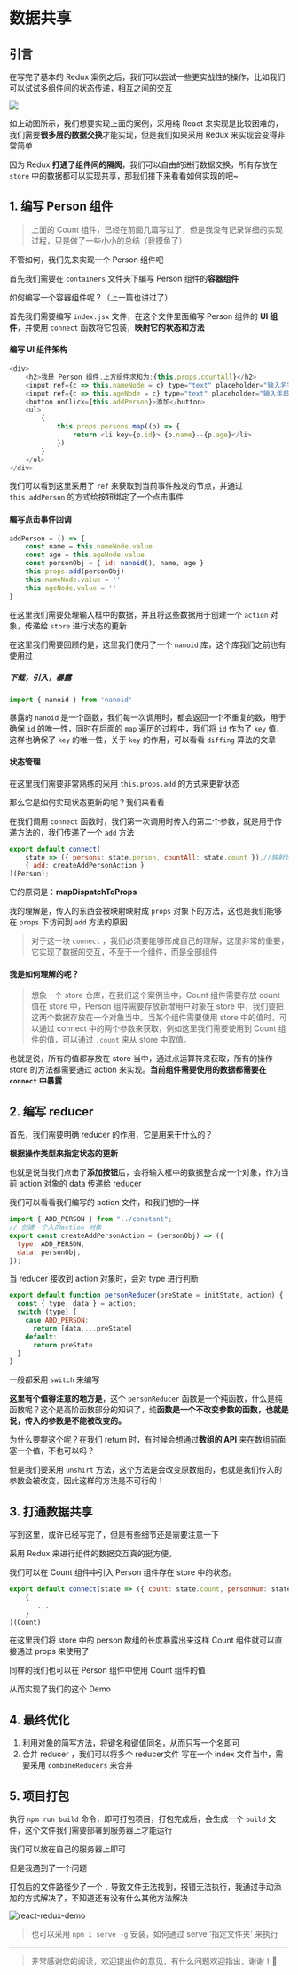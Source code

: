 # 数据共享

## 引言

在写完了基本的 Redux 案例之后，我们可以尝试一些更实战性的操作，比如我们可以试试多组件间的状态传递，相互之间的交互

![](https://ljcimg.oss-cn-beijing.aliyuncs.com/img/react-redux-demo.gif)

如上动图所示，我们想要实现上面的案例，采用纯 React 来实现是比较困难的，我们需要**很多层的数据交换**才能实现，但是我们如果采用 Redux 来实现会变得非常简单

因为 Redux **打通了组件间的隔阂**，我们可以自由的进行数据交换，所有存放在 `store` 中的数据都可以实现共享，那我们接下来看看如何实现的吧~

##  1. 编写 Person 组件

> 上面的 Count 组件，已经在前面几篇写过了，但是我没有记录详细的实现过程，只是做了一些小小的总结（我摸鱼了）

不管如何，我们先来实现一个 Person 组件吧

首先我们需要在 `containers` 文件夹下编写 Person 组件的**容器组件**

如何编写一个容器组件呢？（上一篇也讲过了）

首先我们需要编写 `index.jsx` 文件，在这个文件里面编写 Person 组件的 **UI 组件**，并使用 `connect` 函数将它包装，**映射它的状态和方法**

#### **编写 UI 组件架构**

```js
<div>
    <h2>我是 Person 组件,上方组件求和为:{this.props.countAll}</h2>
    <input ref={c => this.nameNode = c} type="text" placeholder="输入名字" />
    <input ref={c => this.ageNode = c} type="text" placeholder="输入年龄" />
    <button onClick={this.addPerson}>添加</button>
    <ul>
        {
            this.props.persons.map((p) => {
                return <li key={p.id}> {p.name}--{p.age}</li>
            })
        }
    </ul>
</div>
```

我们可以看到这里采用了 `ref` 来获取到当前事件触发的节点，并通过 `this.addPerson` 的方式给按钮绑定了一个点击事件

#### **编写点击事件回调**

```js
addPerson = () => {
    const name = this.nameNode.value
    const age = this.ageNode.value
    const personObj = { id: nanoid(), name, age }
    this.props.add(personObj)
    this.nameNode.value = ''
    this.ageNode.value = ''
}
```

在这里我们需要处理输入框中的数据，并且将这些数据用于创建一个 `action` 对象，传递给 `store` 进行状态的更新

在这里我们需要回顾的是，这里我们使用了一个 `nanoid` 库，这个库我们之前也有使用过

##### **下载，引入，暴露**

```js
import { nanoid } from 'nanoid'
```

暴露的 `nanoid` 是一个函数，我们每一次调用时，都会返回一个不重复的数，用于确保 `id` 的唯一性，同时在后面的 `map` 遍历的过程中，我们将 `id` 作为了 `key` 值，这样也确保了 `key` 的唯一性，关于 `key` 的作用，可以看看 `diffing` 算法的文章

#### **状态管理**

在这里我们需要非常熟练的采用 `this.props.add` 的方式来更新状态

那么它是如何实现状态更新的呢？我们来看看

在我们调用 `connect` 函数时，我们第一次调用时传入的第二个参数，就是用于传递方法的，我们传递了一个 `add` 方法

```js
export default connect(
    state => ({ persons: state.person, countAll: state.count }),//映射状态
    { add: createAddPersonAction }
)(Person);
```

它的原词是：**mapDispatchToProps**

我的理解是，传入的东西会被映射映射成 `props` 对象下的方法，这也是我们能够在 `props` 下访问到 `add` 方法的原因

> 对于这一块 `connect` ，我们必须要能够形成自己的理解，这里非常的重要，它实现了数据的交互，不至于一个组件，而是全部组件

#### **我是如何理解的呢？**

> 想象一个 store 仓库，在我们这个案例当中，Count 组件需要存放 count 值在 store 中，Person 组件需要存放新增用户对象在 store 中，我们要把这两个数据存放在一个对象当中。当某个组件需要使用 store 中的值时，可以通过 connect 中的两个参数来获取，例如这里我们需要使用到 Count 组件的值，可以通过 `.count` 来从 store 中取值。

也就是说，所有的值都存放在 store 当中，通过点运算符来获取，所有的操作 store 的方法都需要通过 action 来实现。**当前组件需要使用的数据都需要在 `connect` 中暴露**

## 2. 编写 reducer

首先，我们需要明确 reducer 的作用，它是用来干什么的？

**根据操作类型来指定状态的更新**

也就是说当我们点击了**添加按钮**后，会将输入框中的数据整合成一个对象，作为当前 action 对象的 data 传递给 reducer

我们可以看看我们编写的 action 文件，和我们想的一样

```js
import { ADD_PERSON } from "../constant";
// 创建一个人的action 对象
export const createAddPersonAction = (personObj) => ({
  type: ADD_PERSON,
  data: personObj,
});
```

当 reducer 接收到 action 对象时，会对 type 进行判断

```js
export default function personReducer(preState = initState, action) {
  const { type, data } = action;
  switch (type) {
    case ADD_PERSON:
      return [data,...preState]
    default:
      return preState
  }
}
```

一般都采用 `switch` 来编写

**这里有个值得注意的地方是**，这个 `personReducer` 函数是一个纯函数，什么是纯函数呢？这个是高阶函数部分的知识了，纯**函数是一个不改变参数的函数，也就是说，传入的参数是不能被改变的。**

为什么要提这个呢？在我们 return 时，有时候会想通过**数组的 API** 来在数组前面塞一个值，不也可以吗？

但是我们要采用 `unshirt` 方法，这个方法是会改变原数组的，也就是我们传入的参数会被改变，因此这样的方法是不可行的！

## 3. 打通数据共享

写到这里，或许已经写完了，但是有些细节还是需要注意一下

采用 Redux 来进行组件的数据交互真的挺方便。

我们可以在 Count 组件中引入 Person 组件存在 store 中的状态。

```js
export default connect(state => ({ count: state.count, personNum: state.person.length }),
    {
       ...
    }
)(Count)
```

在这里我们将 store 中的 person 数组的长度暴露出来这样 Count 组件就可以直接通过 props 来使用了

同样的我们也可以在 Person 组件中使用 Count 组件的值

从而实现了我们的这个 Demo

## 4. 最终优化

1. 利用对象的简写方法，将键名和键值同名，从而只写一个名即可
2. 合并 reducer ，我们可以将多个 reducer文件 写在一个 index 文件当中，需要采用 `combineReducers` 来合并

## 5. 项目打包

执行 `npm run build` 命令，即可打包项目，打包完成后，会生成一个 `build` 文件，这个文件我们需要部署到服务器上才能运行

我们可以放在自己的服务器上即可

但是我遇到了一个问题

打包后的文件路径少了一个 `.` 导致文件无法找到，报错无法执行，我通过手动添加的方式解决了，不知道还有没有什么其他方法解决

![react-redux-demo](https://ljcimg.oss-cn-beijing.aliyuncs.com/img/react-redux-demo.gif)

> 也可以采用 `npm i serve -g` 安装，如何通过 serve '指定文件夹' 来执行

---

> 非常感谢您的阅读，欢迎提出你的意见，有什么问题欢迎指出，谢谢！🎈

